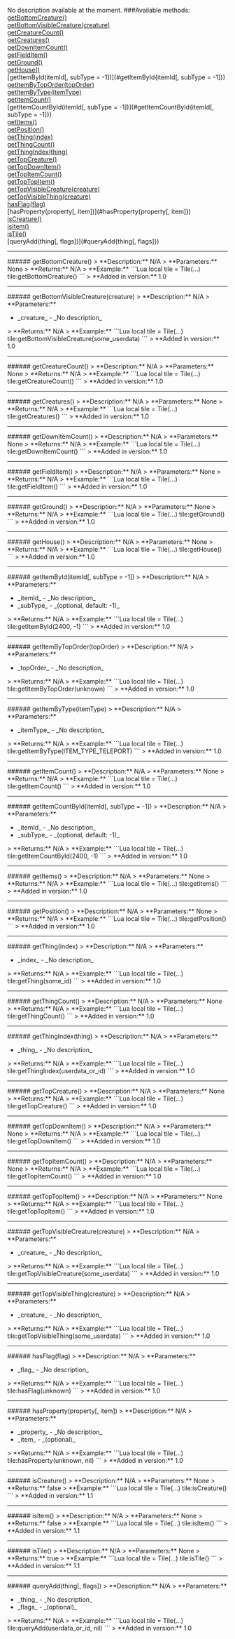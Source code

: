 No description available at the moment.
###Available methods:
[getBottomCreature()](#getBottomCreature{})  
[getBottomVisibleCreature(creature)](#getBottomVisibleCreature{creature})  
[getCreatureCount()](#getCreatureCount{})  
[getCreatures()](#getCreatures{})  
[getDownItemCount()](#getDownItemCount{})  
[getFieldItem()](#getFieldItem{})  
[getGround()](#getGround{})  
[getHouse()](#getHouse{})  
[getItemById(itemId[, subType = -1])](#getItemById{itemId[, subType = -1]})  
[getItemByTopOrder(topOrder)](#getItemByTopOrder{topOrder})  
[getItemByType(itemType)](#getItemByType{itemType})  
[getItemCount()](#getItemCount{})  
[getItemCountById(itemId[, subType = -1])](#getItemCountById{itemId[, subType = -1]})  
[getItems()](#getItems{})  
[getPosition()](#getPosition{})  
[getThing(index)](#getThing{index})  
[getThingCount()](#getThingCount{})  
[getThingIndex(thing)](#getThingIndex{thing})  
[getTopCreature()](#getTopCreature{})  
[getTopDownItem()](#getTopDownItem{})  
[getTopItemCount()](#getTopItemCount{})  
[getTopTopItem()](#getTopTopItem{})  
[getTopVisibleCreature(creature)](#getTopVisibleCreature{creature})  
[getTopVisibleThing(creature)](#getTopVisibleThing{creature})  
[hasFlag(flag)](#hasFlag{flag})  
[hasProperty(property[, item])](#hasProperty{property[, item]})  
[isCreature()](#isCreature{})  
[isItem()](#isItem{})  
[isTile()](#isTile{})  
[queryAdd(thing[, flags])](#queryAdd{thing[, flags]})  


***

<a name="getBottomCreature{}"/>
###### getBottomCreature()
> **Description:** N/A  
> **Parameters:** None  
> **Returns:** N/A  
> **Example:** 
```Lua
local tile = Tile(...)
tile:getBottomCreature()
```
> **Added in version:** 1.0

***

<a name="getBottomVisibleCreature{creature}"/>
###### getBottomVisibleCreature(creature)
> **Description:** N/A  
> **Parameters:** <ul><li>_creature_ - _No description_</li></ul>
> **Returns:** N/A  
> **Example:** 
```Lua
local tile = Tile(...)
tile:getBottomVisibleCreature(some_userdata)
```
> **Added in version:** 1.0

***

<a name="getCreatureCount{}"/>
###### getCreatureCount()
> **Description:** N/A  
> **Parameters:** None  
> **Returns:** N/A  
> **Example:** 
```Lua
local tile = Tile(...)
tile:getCreatureCount()
```
> **Added in version:** 1.0

***

<a name="getCreatures{}"/>
###### getCreatures()
> **Description:** N/A  
> **Parameters:** None  
> **Returns:** N/A  
> **Example:** 
```Lua
local tile = Tile(...)
tile:getCreatures()
```
> **Added in version:** 1.0

***

<a name="getDownItemCount{}"/>
###### getDownItemCount()
> **Description:** N/A  
> **Parameters:** None  
> **Returns:** N/A  
> **Example:** 
```Lua
local tile = Tile(...)
tile:getDownItemCount()
```
> **Added in version:** 1.0

***

<a name="getFieldItem{}"/>
###### getFieldItem()
> **Description:** N/A  
> **Parameters:** None  
> **Returns:** N/A  
> **Example:** 
```Lua
local tile = Tile(...)
tile:getFieldItem()
```
> **Added in version:** 1.0

***

<a name="getGround{}"/>
###### getGround()
> **Description:** N/A  
> **Parameters:** None  
> **Returns:** N/A  
> **Example:** 
```Lua
local tile = Tile(...)
tile:getGround()
```
> **Added in version:** 1.0

***

<a name="getHouse{}"/>
###### getHouse()
> **Description:** N/A  
> **Parameters:** None  
> **Returns:** N/A  
> **Example:** 
```Lua
local tile = Tile(...)
tile:getHouse()
```
> **Added in version:** 1.0

***

<a name="getItemById{itemId[, subType = -1]}"/>
###### getItemById(itemId[, subType = -1])
> **Description:** N/A  
> **Parameters:** <ul><li>_itemId_ - _No description_</li><li>_subType_ - _(optional, default: -1)_</li></ul>
> **Returns:** N/A  
> **Example:** 
```Lua
local tile = Tile(...)
tile:getItemById(2400, -1)
```
> **Added in version:** 1.0

***

<a name="getItemByTopOrder{topOrder}"/>
###### getItemByTopOrder(topOrder)
> **Description:** N/A  
> **Parameters:** <ul><li>_topOrder_ - _No description_</li></ul>
> **Returns:** N/A  
> **Example:** 
```Lua
local tile = Tile(...)
tile:getItemByTopOrder(unknown)
```
> **Added in version:** 1.0

***

<a name="getItemByType{itemType}"/>
###### getItemByType(itemType)
> **Description:** N/A  
> **Parameters:** <ul><li>_itemType_ - _No description_</li></ul>
> **Returns:** N/A  
> **Example:** 
```Lua
local tile = Tile(...)
tile:getItemByType(ITEM_TYPE_TELEPORT)
```
> **Added in version:** 1.0

***

<a name="getItemCount{}"/>
###### getItemCount()
> **Description:** N/A  
> **Parameters:** None  
> **Returns:** N/A  
> **Example:** 
```Lua
local tile = Tile(...)
tile:getItemCount()
```
> **Added in version:** 1.0

***

<a name="getItemCountById{itemId[, subType = -1]}"/>
###### getItemCountById(itemId[, subType = -1])
> **Description:** N/A  
> **Parameters:** <ul><li>_itemId_ - _No description_</li><li>_subType_ - _(optional, default: -1)_</li></ul>
> **Returns:** N/A  
> **Example:** 
```Lua
local tile = Tile(...)
tile:getItemCountById(2400, -1)
```
> **Added in version:** 1.0

***

<a name="getItems{}"/>
###### getItems()
> **Description:** N/A  
> **Parameters:** None  
> **Returns:** N/A  
> **Example:** 
```Lua
local tile = Tile(...)
tile:getItems()
```
> **Added in version:** 1.0

***

<a name="getPosition{}"/>
###### getPosition()
> **Description:** N/A  
> **Parameters:** None  
> **Returns:** N/A  
> **Example:** 
```Lua
local tile = Tile(...)
tile:getPosition()
```
> **Added in version:** 1.0

***

<a name="getThing{index}"/>
###### getThing(index)
> **Description:** N/A  
> **Parameters:** <ul><li>_index_ - _No description_</li></ul>
> **Returns:** N/A  
> **Example:** 
```Lua
local tile = Tile(...)
tile:getThing(some_id)
```
> **Added in version:** 1.0

***

<a name="getThingCount{}"/>
###### getThingCount()
> **Description:** N/A  
> **Parameters:** None  
> **Returns:** N/A  
> **Example:** 
```Lua
local tile = Tile(...)
tile:getThingCount()
```
> **Added in version:** 1.0

***

<a name="getThingIndex{thing}"/>
###### getThingIndex(thing)
> **Description:** N/A  
> **Parameters:** <ul><li>_thing_ - _No description_</li></ul>
> **Returns:** N/A  
> **Example:** 
```Lua
local tile = Tile(...)
tile:getThingIndex(userdata_or_id)
```
> **Added in version:** 1.0

***

<a name="getTopCreature{}"/>
###### getTopCreature()
> **Description:** N/A  
> **Parameters:** None  
> **Returns:** N/A  
> **Example:** 
```Lua
local tile = Tile(...)
tile:getTopCreature()
```
> **Added in version:** 1.0

***

<a name="getTopDownItem{}"/>
###### getTopDownItem()
> **Description:** N/A  
> **Parameters:** None  
> **Returns:** N/A  
> **Example:** 
```Lua
local tile = Tile(...)
tile:getTopDownItem()
```
> **Added in version:** 1.0

***

<a name="getTopItemCount{}"/>
###### getTopItemCount()
> **Description:** N/A  
> **Parameters:** None  
> **Returns:** N/A  
> **Example:** 
```Lua
local tile = Tile(...)
tile:getTopItemCount()
```
> **Added in version:** 1.0

***

<a name="getTopTopItem{}"/>
###### getTopTopItem()
> **Description:** N/A  
> **Parameters:** None  
> **Returns:** N/A  
> **Example:** 
```Lua
local tile = Tile(...)
tile:getTopTopItem()
```
> **Added in version:** 1.0

***

<a name="getTopVisibleCreature{creature}"/>
###### getTopVisibleCreature(creature)
> **Description:** N/A  
> **Parameters:** <ul><li>_creature_ - _No description_</li></ul>
> **Returns:** N/A  
> **Example:** 
```Lua
local tile = Tile(...)
tile:getTopVisibleCreature(some_userdata)
```
> **Added in version:** 1.0

***

<a name="getTopVisibleThing{creature}"/>
###### getTopVisibleThing(creature)
> **Description:** N/A  
> **Parameters:** <ul><li>_creature_ - _No description_</li></ul>
> **Returns:** N/A  
> **Example:** 
```Lua
local tile = Tile(...)
tile:getTopVisibleThing(some_userdata)
```
> **Added in version:** 1.0

***

<a name="hasFlag{flag}"/>
###### hasFlag(flag)
> **Description:** N/A  
> **Parameters:** <ul><li>_flag_ - _No description_</li></ul>
> **Returns:** N/A  
> **Example:** 
```Lua
local tile = Tile(...)
tile:hasFlag(unknown)
```
> **Added in version:** 1.0

***

<a name="hasProperty{property[, item]}"/>
###### hasProperty(property[, item])
> **Description:** N/A  
> **Parameters:** <ul><li>_property_ - _No description_</li><li>_item_ - _(optional)_</li></ul>
> **Returns:** N/A  
> **Example:** 
```Lua
local tile = Tile(...)
tile:hasProperty(unknown, nil)
```
> **Added in version:** 1.0

***

<a name="isCreature{}"/>
###### isCreature()
> **Description:** N/A  
> **Parameters:** None  
> **Returns:** false  
> **Example:** 
```Lua
local tile = Tile(...)
tile:isCreature()
```
> **Added in version:** 1.1

***

<a name="isItem{}"/>
###### isItem()
> **Description:** N/A  
> **Parameters:** None  
> **Returns:** false  
> **Example:** 
```Lua
local tile = Tile(...)
tile:isItem()
```
> **Added in version:** 1.1

***

<a name="isTile{}"/>
###### isTile()
> **Description:** N/A  
> **Parameters:** None  
> **Returns:** true  
> **Example:** 
```Lua
local tile = Tile(...)
tile:isTile()
```
> **Added in version:** 1.1

***

<a name="queryAdd{thing[, flags]}"/>
###### queryAdd(thing[, flags])
> **Description:** N/A  
> **Parameters:** <ul><li>_thing_ - _No description_</li><li>_flags_ - _(optional)_</li></ul>
> **Returns:** N/A  
> **Example:** 
```Lua
local tile = Tile(...)
tile:queryAdd(userdata_or_id, nil)
```
> **Added in version:** 1.0